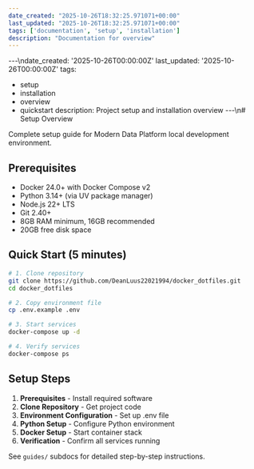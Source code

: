 ```yaml
---
date_created: "2025-10-26T18:32:25.971071+00:00"
last_updated: "2025-10-26T18:32:25.971071+00:00"
tags: ['documentation', 'setup', 'installation']
description: "Documentation for overview"
---
```


---\ndate_created: '2025-10-26T00:00:00Z'
last_updated: '2025-10-26T00:00:00Z'
tags:
- setup
- installation
- overview
- quickstart
description: Project setup and installation overview
---\n# Setup Overview

Complete setup guide for Modern Data Platform local development environment.

## Prerequisites

- Docker 24.0+ with Docker Compose v2
- Python 3.14+ (via UV package manager)
- Node.js 22+ LTS
- Git 2.40+
- 8GB RAM minimum, 16GB recommended
- 20GB free disk space

## Quick Start (5 minutes)

```bash
# 1. Clone repository
git clone https://github.com/DeanLuus22021994/docker_dotfiles.git
cd docker_dotfiles

# 2. Copy environment file
cp .env.example .env

# 3. Start services
docker-compose up -d

# 4. Verify services
docker-compose ps
```

## Setup Steps

1. **Prerequisites** - Install required software
2. **Clone Repository** - Get project code
3. **Environment Configuration** - Set up .env file
4. **Python Setup** - Configure Python environment
5. **Docker Setup** - Start container stack
6. **Verification** - Confirm all services running

See `guides/` subdocs for detailed step-by-step instructions.
